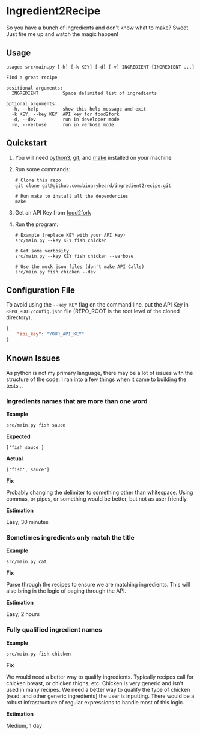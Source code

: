 # Ingredient2Recipe

So you have a bunch of ingredients and don't know what to make? Sweet. Just fire me up and watch the magic happen! 


## Usage

```
usage: src/main.py [-h] [-k KEY] [-d] [-v] INGREDIENT [INGREDIENT ...]

Find a great recipe

positional arguments:
  INGREDIENT         Space delimited list of ingredients

optional arguments:
  -h, --help         show this help message and exit
  -k KEY, --key KEY  API key for food2fork
  -d, --dev          run in developer mode
  -v, --verbose      run in verbose mode
```

## Quickstart

1. You will need [python3](https://www.python.org/downloads/), [git](https://git-scm.com/book/en/v2/Getting-Started-Installing-Git), and [make](https://lmgtfy.com/?q=how+to+install+make) installed on your machine
2. Run some commands:

	```shell
	# Clone this repo
	git clone git@github.com:binarybeard/ingredient2recipe.git
	
	# Run make to install all the dependencies
	make
	```

3. Get an API Key from [food2fork](http://food2fork.com)
4. Run the program:

	```shell
	# Example (replace KEY with your API Key)
	src/main.py --key KEY fish chicken
	
	# Get some verbosity
	src/main.py --key KEY fish chicken --verbose
	
	# Use the mock json files (don't make API Calls)
	src/main.py fish chicken --dev
	```
	
## Configuration File

To avoid using the `--key KEY` flag on the command line, put the API Key in `REPO_ROOT/config.json` file (REPO_ROOT is the root level of the cloned directory). 

```json
{
    "api_key": "YOUR_API_KEY"
}
```

## Known Issues

As python is not my primary language, there may be a lot of issues with the structure of the code. I ran into a few things when it came to building the tests...

### Ingredients names that are more than one word

**Example**

```
src/main.py fish sauce
```

**Expected**

`['fish sauce']`

**Actual**

`['fish','sauce']`

**Fix**

Probably changing the delimiter to something other than whitespace. Using commas, or pipes, or something would be better, but not as user friendly.

**Estimation**

Easy, 30 minutes


### Sometimes ingredients only match the title

**Example**

```
src/main.py cat
```

**Fix**

Parse through the recipes to ensure we are matching ingredients. This will also bring in the logic of paging through the API.

**Estimation**

Easy, 2 hours

### Fully qualified ingredient names

**Example**

```
src/main.py fish chicken
```

**Fix**

We would need a better way to qualify ingredients. Typically recipes call for chicken breast, or chicken thighs, etc. Chicken is very generic and isn't used in many recipes. We need a better way to qualify the type of chicken [read: and other generic ingredients] the user is inputting. There would be a robust infrastructure of regular expressions to handle most of this logic.

**Estimation**

Medium, 1 day
